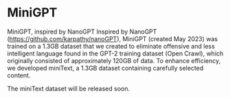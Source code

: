 # MiniGPT
MiniGPT, inspired by NanoGPT
Inspired by NanoGPT (https://github.com/karpathy/nanoGPT), MiniGPT (created May 2023) was trained on a 1.3GB dataset that we created to eliminate offensive and less intelligent language found in the GPT-2 training dataset (Open Crawl), which originally consisted of approximately 120GB of data. To enhance efficiency, we developed miniText, a 1.3GB dataset containing carefully selected content.

The miniText dataset will be released soon.
